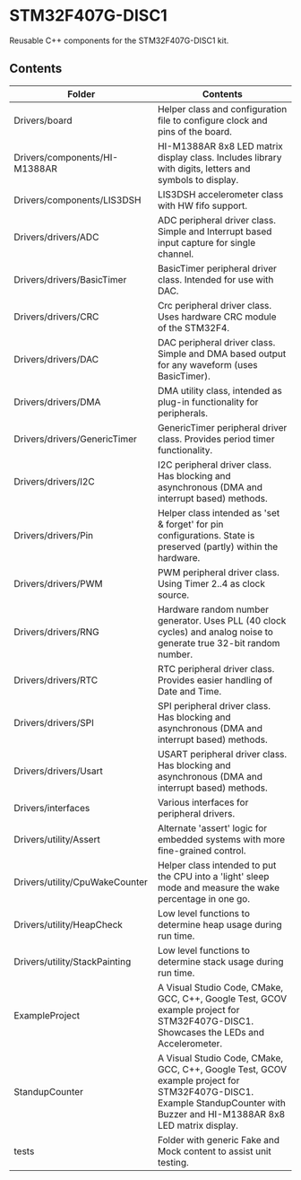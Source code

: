# STM32F407G-DISC1
Reusable C++ components for the STM32F407G-DISC1 kit.

## Contents

| Folder | Contents |
| ------ | -------- |
| Drivers/board | Helper class and configuration file to configure clock and pins of the board. |
| Drivers/components/HI-M1388AR | HI-M1388AR 8x8 LED matrix display class. Includes library with digits, letters and symbols to display. |
| Drivers/components/LIS3DSH | LIS3DSH accelerometer class with HW fifo support. |
| Drivers/drivers/ADC | ADC peripheral driver class. Simple and Interrupt based input capture for single channel. |
| Drivers/drivers/BasicTimer | BasicTimer peripheral driver class. Intended for use with DAC. |
| Drivers/drivers/CRC | Crc peripheral driver class. Uses hardware CRC module of the STM32F4. |
| Drivers/drivers/DAC | DAC peripheral driver class. Simple and DMA based output for any waveform (uses BasicTimer). |
| Drivers/drivers/DMA | DMA utility class, intended as plug-in functionality for peripherals. |
| Drivers/drivers/GenericTimer | GenericTimer peripheral driver class. Provides period timer functionality. |
| Drivers/drivers/I2C | I2C peripheral driver class. Has blocking and asynchronous (DMA and interrupt based) methods. |
| Drivers/drivers/Pin | Helper class intended as 'set & forget' for pin  configurations. State is preserved (partly) within the hardware. |
| Drivers/drivers/PWM | PWM peripheral driver class. Using Timer 2..4 as clock source. |
| Drivers/drivers/RNG | Hardware random number generator. Uses PLL (40 clock cycles) and analog noise to generate true 32-bit random number. |
| Drivers/drivers/RTC | RTC peripheral driver class. Provides easier handling of Date and Time. |
| Drivers/drivers/SPI | SPI peripheral driver class. Has blocking and asynchronous (DMA and interrupt based) methods. |
| Drivers/drivers/Usart | USART peripheral driver class. Has blocking and asynchronous (DMA and interrupt based) methods. |
| Drivers/interfaces | Various interfaces for peripheral drivers. |
| Drivers/utility/Assert | Alternate 'assert' logic for embedded systems with more fine-grained control. |
| Drivers/utility/CpuWakeCounter | Helper class intended to put the CPU into a 'light' sleep mode and measure the wake percentage in one go. |
| Drivers/utility/HeapCheck | Low level functions to determine heap usage during run time. |
| Drivers/utility/StackPainting | Low level functions to determine stack usage during run time. |
| ExampleProject | A Visual Studio Code, CMake, GCC, C++, Google Test, GCOV example project for STM32F407G-DISC1. Showcases the LEDs and Accelerometer. |
| StandupCounter | A Visual Studio Code, CMake, GCC, C++, Google Test, GCOV example project for STM32F407G-DISC1. Example StandupCounter with Buzzer and HI-M1388AR 8x8 LED matrix display. |
| tests | Folder with generic Fake and Mock content to assist unit testing. |
